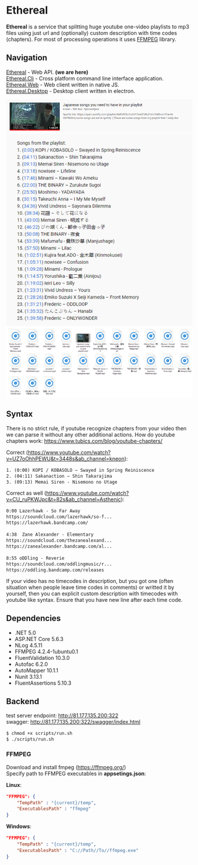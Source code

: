 # Ethereal
**Ethereal** is a service that splitting huge youtube one-video playlists to mp3 files using just url and (optionally) custom  description with time codes (chapters). For most of processing operations it uses [FFMPEG](https://www.ffmpeg.org/) library.

## Navigation
[Ethereal](https://github.com/bubuntoid/Ethereal/) - Web API. **(we are here)**<br>
[Ethereal.Cli](https://github.com/bubuntoid/Ethereal.Cli/) - Cross platform command line interface application.<br>
[Ethereal.Web](#) - Web client written in native JS.<br>
[Ethereal.Desktop](#) - Desktop client written in electron.<br>

![](./assets/Screenshot_1.png)
![](./assets/Screenshot_2.png)
![](./assets/Screenshot_3.png)

## Syntax
There is no strict rule, if youtube recognize chapters from your video then we can parse it without any other additional actions.
How do youtube chapters work: https://www.tubics.com/blog/youtube-chapters/

Correct (https://www.youtube.com/watch?v=UZ7oOhhPEWU&t=3448s&ab_channel=kneon):
```
1. (0:00) KOPI / KOBASOLO – Swayed in Spring Reiniscence
2. (04:11) Sakanaction – Shin Takarajima
3. (09:13) Memai Siren - Nisemono no Utage
```
Correct as well (https://www.youtube.com/watch?v=CU_ruPKWJpc&t=82s&ab_channel=Asthenic):
```
0:00 Lazerhawk - So Far Away 
https://soundcloud.com/lazerhawk/so-f...
https://lazerhawk.bandcamp.com/

4:38  Zane Alexander - Elementary
https://soundcloud.com/thezanealexand...
https://zanealexander.bandcamp.com/al...

8:55 oDDling - Reverie
https://soundcloud.com/oddlingmusic/r...
https://oddling.bandcamp.com/releases
```
If your video has no timecodes in description, but you got one (often situation when people leave time codes in comments) or writted it by yourself, then you can explicit custom description with timecodes with youtube like syntax.
Ensure that you have new line after each time code.

## Dependencies
* .NET 5.0
* ASP.NET Core 5.6.3
* NLog 4.5.11
* FFMPEG 4.2.4-1ubuntu0.1
* FluentValidation 10.3.0
* Autofac 6.2.0
* AutoMapper 10.1.1
* Nunit 3.13.1
* FluentAssertions 5.10.3

## Backend
test server endpoint: http://81.177.135.200:322 </br>
swagger: http://81.177.135.200:322/swagger/index.html

```
$ chmod +x scripts/run.sh
$ ./scripts/run.sh
```

### **FFMPEG**
Download and install fmpeg (https://ffmpeg.org/)<br>
Specify path to FFMPEG executables in **appsetings.json**:

**Linux**:
```json
"FFMPEG": {
    "TempPath" : "{current}/temp",
    "ExecutablesPath" : "ffmpeg"
}
```
**Windows**:
```json
"FFMPEG": {
    "TempPath" : "{current}/temp",
    "ExecutablesPath" : "C://Path//To//ffmpeg.exe"
}
```

